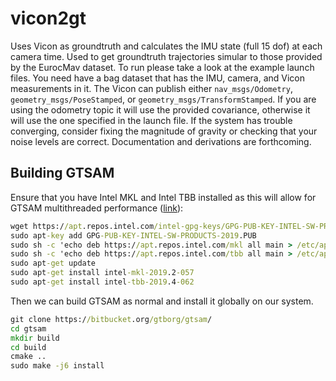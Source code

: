 # vicon2gt


Uses Vicon as groundtruth and calculates the IMU state (full 15 dof) at each camera time.
Used to get groundtruth trajectories simular to those provided by the EurocMav dataset.
To run please take a look at the example launch files.
You need have a bag dataset that has the IMU, camera, and Vicon measurements in it.
The Vicon can publish either `nav_msgs/Odometry`, `geometry_msgs/PoseStamped`, or `geometry_msgs/TransformStamped`.
If you are using the odometry topic it will use the provided covariance, otherwise it will use the one specified in the launch file.
If the system has trouble converging, consider fixing the magnitude of gravity or checking that your noise levels are correct.
Documentation and derivations are forthcoming.



## Building GTSAM

Ensure that you have Intel MKL and Intel TBB installed as this will allow for GTSAM multithreaded performance ([link](https://software.intel.com/en-us/articles/installing-intel-free-libs-and-python-apt-repo
)):
```cmd
wget https://apt.repos.intel.com/intel-gpg-keys/GPG-PUB-KEY-INTEL-SW-PRODUCTS-2019.PUB
sudo apt-key add GPG-PUB-KEY-INTEL-SW-PRODUCTS-2019.PUB
sudo sh -c 'echo deb https://apt.repos.intel.com/mkl all main > /etc/apt/sources.list.d/intel-mkl.list'
sudo sh -c 'echo deb https://apt.repos.intel.com/tbb all main > /etc/apt/sources.list.d/intel-tbb.list'
sudo apt-get update
sudo apt-get install intel-mkl-2019.2-057
sudo apt-get install intel-tbb-2019.4-062
```

Then we can build GTSAM as normal and install it globally on our system.
```cmd
git clone https://bitbucket.org/gtborg/gtsam/
cd gtsam
mkdir build
cd build
cmake ..
sudo make -j6 install
```








